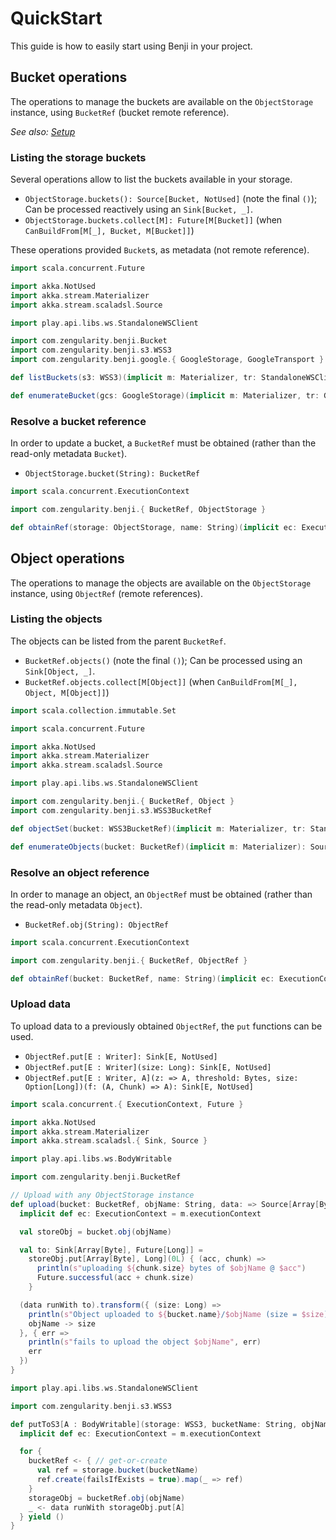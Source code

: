 # QuickStart

This guide is how to easily start using Benji in your project.

## Bucket operations

The operations to manage the buckets are available on the `ObjectStorage` instance, using `BucketRef` (bucket remote reference).

*See also: [Setup](../README.md#setup)*

### Listing the storage buckets

Several operations allow to list the buckets available in your storage. 

- `ObjectStorage.buckets(): Source[Bucket, NotUsed]` (note the final `()`); Can be processed reactively using an `Sink[Bucket, _]`.
- `ObjectStorage.buckets.collect[M]: Future[M[Bucket]]` (when `CanBuildFrom[M[_], Bucket, M[Bucket]]`)

These operations provided `Bucket`s, as metadata (not remote reference).

```scala
import scala.concurrent.Future

import akka.NotUsed
import akka.stream.Materializer
import akka.stream.scaladsl.Source

import play.api.libs.ws.StandaloneWSClient

import com.zengularity.benji.Bucket
import com.zengularity.benji.s3.WSS3
import com.zengularity.benji.google.{ GoogleStorage, GoogleTransport }

def listBuckets(s3: WSS3)(implicit m: Materializer, tr: StandaloneWSClient): Future[List[Bucket]] = s3.buckets.collect[List]

def enumerateBucket(gcs: GoogleStorage)(implicit m: Materializer, tr: GoogleTransport): Source[Bucket, NotUsed] = gcs.buckets()
```

### Resolve a bucket reference

In order to update a bucket, a `BucketRef` must be obtained (rather than the read-only metadata `Bucket`).

- `ObjectStorage.bucket(String): BucketRef`

```scala
import scala.concurrent.ExecutionContext

import com.zengularity.benji.{ BucketRef, ObjectStorage }

def obtainRef(storage: ObjectStorage, name: String)(implicit ec: ExecutionContext): BucketRef = storage.bucket(name)
```

## Object operations

The operations to manage the objects are available on the `ObjectStorage` instance, using `ObjectRef` (remote references).

### Listing the objects

The objects can be listed from the parent `BucketRef`.

- `BucketRef.objects()` (note the final `()`); Can be processed using an `Sink[Object, _]`.
- `BucketRef.objects.collect[M[Object]]` (when `CanBuildFrom[M[_], Object, M[Object]]`)

```scala
import scala.collection.immutable.Set

import scala.concurrent.Future

import akka.NotUsed
import akka.stream.Materializer
import akka.stream.scaladsl.Source

import play.api.libs.ws.StandaloneWSClient

import com.zengularity.benji.{ BucketRef, Object }
import com.zengularity.benji.s3.WSS3BucketRef

def objectSet(bucket: WSS3BucketRef)(implicit m: Materializer, tr: StandaloneWSClient): Future[Set[Object]] = bucket.objects.collect[Set]

def enumerateObjects(bucket: BucketRef)(implicit m: Materializer): Source[Object, NotUsed] = bucket.objects()
```

### Resolve an object reference

In order to manage an object, an `ObjectRef` must be obtained (rather than the read-only metadata `Object`).

- `BucketRef.obj(String): ObjectRef`

```scala
import scala.concurrent.ExecutionContext

import com.zengularity.benji.{ BucketRef, ObjectRef }

def obtainRef(bucket: BucketRef, name: String)(implicit ec: ExecutionContext): ObjectRef = bucket.obj(name)
```

### Upload data

To upload data to a previously obtained `ObjectRef`, the `put` functions can be used.

- `ObjectRef.put[E : Writer]: Sink[E, NotUsed]`
- `ObjectRef.put[E : Writer](size: Long): Sink[E, NotUsed]`
- `ObjectRef.put[E : Writer, A](z: => A, threshold: Bytes, size: Option[Long])(f: (A, Chunk) => A): Sink[E, NotUsed]`

```scala
import scala.concurrent.{ ExecutionContext, Future }

import akka.NotUsed
import akka.stream.Materializer
import akka.stream.scaladsl.{ Sink, Source }

import play.api.libs.ws.BodyWritable

import com.zengularity.benji.BucketRef

// Upload with any ObjectStorage instance
def upload(bucket: BucketRef, objName: String, data: => Source[Array[Byte], NotUsed])(implicit m: Materializer, w: BodyWritable[Array[Byte]]): Future[(String, Long)] = {
  implicit def ec: ExecutionContext = m.executionContext

  val storeObj = bucket.obj(objName)

  val to: Sink[Array[Byte], Future[Long]] =
    storeObj.put[Array[Byte], Long](0L) { (acc, chunk) =>
      println(s"uploading ${chunk.size} bytes of $objName @ $acc")
      Future.successful(acc + chunk.size)
    }

  (data runWith to).transform({ (size: Long) =>
    println(s"Object uploaded to ${bucket.name}/$objName (size = $size)")
    objName -> size
  }, { err =>
    println(s"fails to upload the object $objName", err)
    err
  })
}

import play.api.libs.ws.StandaloneWSClient

import com.zengularity.benji.s3.WSS3

def putToS3[A : BodyWritable](storage: WSS3, bucketName: String, objName: String, data: => Source[A, NotUsed])(implicit m: Materializer, tr: StandaloneWSClient): Future[Unit] = {
  implicit def ec: ExecutionContext = m.executionContext

  for {
    bucketRef <- { // get-or-create
      val ref = storage.bucket(bucketName)
      ref.create(failsIfExists = true).map(_ => ref)
    }
    storageObj = bucketRef.obj(objName)
    _ <- data runWith storageObj.put[A]
  } yield ()
}
```